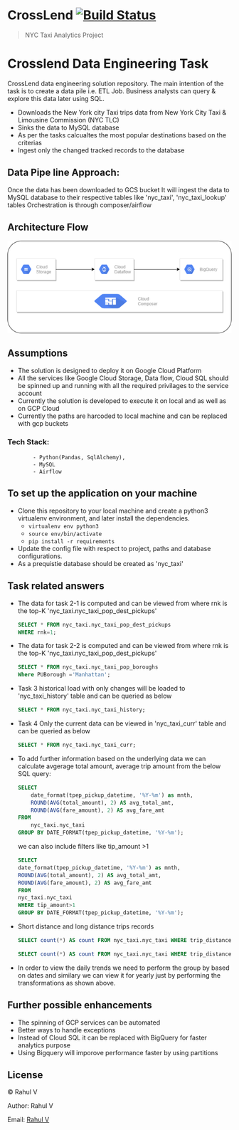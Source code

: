 # CrossLend [![Build Status](https://secure.travis-ci.org/qualiancy/breeze-dag.png?branch=master)](https://travis-ci.org/qualiancy/breeze-dag)

> NYC Taxi Analytics Project

# Crosslend Data Engineering Task
CrossLend data engineering solution repository. The main intention of the task is to create a data pile i.e. ETL Job. Business analysts can query & explore this data later using SQL.
* Downloads the New York city Taxi trips data from New York City Taxi & Limousine Commission (NYC TLC)
* Sinks the data to MySQL database
* As per the tasks calcualtes the most popular destinations based on the criterias 
* Ingest only the changed tracked records to the database

## Data Pipe line Approach: 
Once the data has been downloaded to GCS bucket
It will ingest the data to MySQL database to their respective tables like 'nyc_taxi', 'nyc_taxi_lookup' tables
Orchestration is through composer/airflow

## Architecture Flow
![FlowDiagram](https://github.com/rahul2333/Crosslend-de-data-engineering/blob/main/Images/crosslend_png.png)


## Assumptions
- The solution is designed to deploy it on Google Cloud Platform
- All the services like Google Cloud Storage, Data flow, Cloud SQL should be spinned up   and running with all the required privilages to the service account
- Currently the solution is developed to execute it on local and as well as on GCP Cloud
- Currently the paths are harcoded to local machine and can be replaced with gcp buckets

### Tech Stack: 
            - Python(Pandas, SqlAlchemy),
            - MySQL
            - Airflow

## To set up the application on your machine
* Clone this repository to your local machine and create a python3 virtualenv environment, and later install the dependencies.
  * `virtualenv env python3`
  * `source env/bin/activate`
  * `pip install -r requirements`
* Update the config file with respect to project, paths and database configurations.
* As a prequistie database should be created as 'nyc_taxi'

## Task related answers
* The data for task 2-1 is computed and can be viewed from where rnk is the top-K 'nyc_taxi.nyc_taxi_pop_dest_pickups'

    ```sql
    SELECT * FROM nyc_taxi.nyc_taxi_pop_dest_pickups
    WHERE rnk=1;
    ```

* The data for task 2-2 is computed and can be viewed from where rnk is the top-K 'nyc_taxi.nyc_taxi_pop_dest_pickups'

    ```sql
    SELECT * FROM nyc_taxi.nyc_taxi_pop_boroughs
    Where PUBorough ='Manhattan';
    ```
* Task 3  historical load with only changes will be loaded to 'nyc_taxi_history' table
and can be queried as below
 
    ```sql
    SELECT * FROM nyc_taxi.nyc_taxi_history;
    ```
    
* Task 4  Only the current data can be viewed in 'nyc_taxi_curr' table
and can be queried as below
 
    ```sql
    SELECT * FROM nyc_taxi.nyc_taxi_curr;
    ```

* To add further information based on the underlying data we can calculate avgerage total amount, average trip amount from the below SQL query:
    ```sql
    SELECT 
        date_format(tpep_pickup_datetime, '%Y-%m') as mnth,
        ROUND(AVG(total_amount), 2) AS avg_total_amt,
        ROUND(AVG(fare_amount), 2) AS avg_fare_amt
    FROM
        nyc_taxi.nyc_taxi
    GROUP BY DATE_FORMAT(tpep_pickup_datetime, '%Y-%m');
    ```
    we can also include filters like tip_amount >1 
    ```sql
    SELECT 
    date_format(tpep_pickup_datetime, '%Y-%m') as mnth,
    ROUND(AVG(total_amount), 2) AS avg_total_amt,
    ROUND(AVG(fare_amount), 2) AS avg_fare_amt
    FROM
    nyc_taxi.nyc_taxi
    WHERE tip_amount>1
    GROUP BY DATE_FORMAT(tpep_pickup_datetime, '%Y-%m');
    ```
* Short distance and long distance trips records
    ```sql
    SELECT count(*) AS count FROM nyc_taxi.nyc_taxi WHERE trip_distance < 30
    ```
    ```sql
    SELECT count(*) AS count FROM nyc_taxi.nyc_taxi WHERE trip_distance >= 30
    ```
* In order to view the daily trends we need to perform the group by based on dates and similary we can view it for yearly just by performing the transformations as shown above.

## Further possible enhancements
* The spinning of GCP services can be automated
* Better ways to handle exceptions  
* Instead of Cloud SQL it can be replaced with BigQuery for faster analytics purpose
* Using Bigquery will imporove performance faster by using partitions


## License
&copy; Rahul V 


Author: Rahul V

Email: [Rahul V](rahul.vb@hotmail.com)

